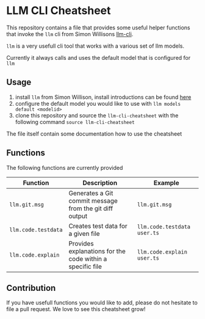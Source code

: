 # LLM CLI Cheatsheet

This repository contains a file that provides some useful helper functions that invoke the `llm` cli from Simon Willisons [llm-cli](https://github.com/simonw/llm).

`llm` is a very usefull cli tool that works with a various set of llm models.

Currently it always calls and uses the default model that is configured for `llm` 


## Usage

1. install `llm` from Simon Willison, install introductions can be found [here](https://llm.datasette.io/en/latest/setup.html)
2. configure the default model you would like to use with `llm models default <modelid>`
3. clone this repository and source the `llm-cli-cheatsheet` with the following command `source llm-cli-cheatsheet`

The file itself contain some documentation how to use the cheatsheet

## Functions

The following functions are currently provided


| Function               | Description                                                      | Example |
|------------------------|------------------------------------------------------------------|---------|
| `llm.git.msg`       | Generates a Git commit message from the git diff output | `llm.git.msg` |
| `llm.code.testdata`  | Creates test data for a given file  | `llm.code.testdata user.ts` |
| `llm.code.explain`   | Provides explanations for the code within a specific file | `llm.code.explain user.ts` |

## Contribution

If you have usefull functions you would like to add, please do not hesitate to file a pull request. We love to see this cheatsheet grow!
